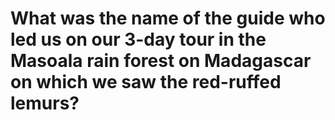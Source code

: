 # What was the name of the guide who led us on our 3-day tour in the Masoala rain forest on Madagascar on which we saw the red-ruffed lemurs?

